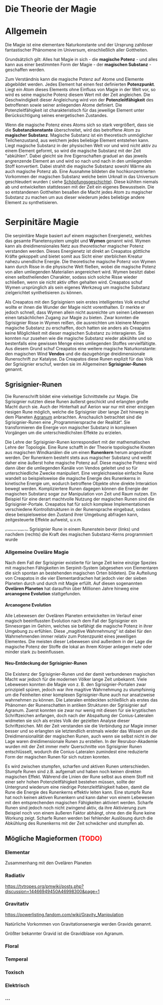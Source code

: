 # Die Theorie der Magie

# Allgemein

Die Magie ist eine elementare Naturkonstante und der Ursprung zahlloser fantastischer Phänomene im Universum,
einschließlich aller Gottheiten.

Grundsätzlich gilt: Alles hat Magie in sich - die **magische Potenz** - und alles kann aus einer bestimmten Form der
Magie - der **magischen Substanz** - geschaffen werden.

Zum Verständnis kann die magische Potenz auf Atome und Elemente abgebildet werden. Jedes Element hat einen fest
definierten **Potenzpunkt**. Liegt ein Atom dieses Elements ohne Einfluss von Magie in der Welt vor, so wird es seine
magische Potenz diesem Wert mit der Zeit angleichen. Die Geschwindigkeit dieser Angleichung wird von der **Potenzleitfähigkeit** des betroffenen sowie seiner anliegenden Atome definiert. Die Potenzleitfähigkeit ist
charakteristisch für das jeweilige Element unter Berücksichtigung seines energetischen Zustandes.

Wenn die magische Potenz eines Atoms sich so stark vergrößert, dass sie die **Substanzkonstante** überschreitet, wird
das betroffene Atom zu **magischer Substanz**. Magische Substanz ist ein theoretisch unmöglicher Teilchenzustand, aus
welchem jedes beliebige Element entstehen kann. Liegt magische Substanz in der physischen Welt vor und wird nicht aktiv
zu einem Element geformt, so wird die magische Substanz mit der Zeit "abkühlen". Dabei gleicht sie ihre Eigenschaften
graduel an das jeweils angrenzende Element an und wird so nach und nach in den umliegenden Stoff konvertiert. Dabei
strahlt die magische Substanz sowohl Wärme als auch magische Potenz ab. Eine Ausnahme bildeten die hochkonzentrierten
Vorkommen der magischen Substanz welche beim Urknall in das Universum geschleudert wurden (
siehe [Schöpfungsgeschichte](../schoepfungsgeschichte.md#Die_Gottheiten)). Diese kühlten niemals ab und entwickelten
stattdessen mit der Zeit ein eigenes Bewusstsein. Die so entstandenen Gottheiten besaßen die Macht jedes Atom zu
magischer Substanz zu machen um aus dieser wiederum jedes beliebige andere Element zu synthetisieren.

# Serpinitäre Magie

Die serpinitäre Magie basiert auf einem magischen Energienetz, welches das gesamte Planetensystem umgibt und **Wymen**
genannt wird. Wymen kann als dreidimensionales Netz aus *theoretischer* magischer Potenz verstanden werden. Dieses
Energienetz ist direkt an Creapatos göttliche Kräfte gekoppelt und bietet somit aus Sicht einer sterblichen Kreatur
nahezu unendliche Energie. Die theoretische magische Potenz von Wymen kann durch Risse in die physische Welt fließen,
wobei die magische Potenz von allen umliegenden Materialien angereichert wird. Wymen besitzt dabei einen selbstheilenden
Charakter, sodass sich solche Risse wieder schließen, wenn sie nicht aktiv offen gehalten wird. Creapatos schuf Wymen
ursprünglich als sein eigenes Werkzeug um magische Substanz zielgerichtet synthetisieren zu können.

Als Creapatos mit den Sgrisigniern sein erstes intelligentes Volk erschuf wollte er ihnen die Wunder der Magie nicht
vorenthalten. Er merkte er jedoch schnell, dass Wymen allein nicht ausreichte um seinen Lebewesen einen tatsächlichen
Zugang zur Magie zu bieten. Zwar konnten die Sgrisignier Risse in Wymen reißen, die ausreichten um kleinere Mengen
magische Substanz zu erschaffen, doch hatten sie anders als Creapatos keine Möglichkeit mit dieser magischen Substanz zu
interagieren. Sie konnten nur zusehen wie die magische Substanz wieder abkühlte und so bestenfalls eine gewissen Menge
eines umliegenden Stoffes vervielfältigte. Aus diesem Grund schuf Creapatos eine weitere magische Naturkonstante: den
magischen Wind **Vendos** und die dazugehörige dreidimensionale Runenschrift zur Katalyse. Da Creapatos diese Runen
explizit für das Volk der Sgrisignier erschuf, werden sie im Allgemeinen **Sgrisignier-Runen** genannt.

## Sgrisignier-Runen

Die Runenschrift bildet eine vielseitige Schnittstelle zur Magie. Die Sgrisignier nutzten diese Runen äußerst geschickt
und erlangten große Macht durch sie. Auch der Hinterhalt auf Aerion war nur mit einer einzigen riesigen Rune möglich,
welche die Sgrisignier über lange Zeit hinweg in dem Planeten [Agranum](../../himmelskoerper/agranum/index.md)
anbrachten.
Anschaulich betrachtet sind die Sgrisignier-Runen eine „Programmiersprache der Realität“. Sie transformieren die Energie
von magischer Substanz in komplexen Vorgängen um die unterschiedlichsten Effekte zu erzielen.

Die Lehre der Sgrisignier-Runen korrespondiert mit der mathematischen Lehre der Topologie. Eine Rune schafft in der
Theorie topologische Knoten aus magischen Windkanälen die um einen **Runenkern** herum angeordnet werden. Der Runenkern
besteht stets aus magischer Substanz und weißt daher eine äußerst hohe magische Potenz auf. Diese magische Potenz wird
dann über die umliegenden Kanäle von Vendos geleitet und so für unterschiedliche Zwecke manipuliert. Eine
vergleichsweise einfache Rune wandelt so beispielsweise die magische Energie des Runenkerns in kinetische Energie um,
wodurch betroffene Objekte ohne direkte Interaktion bewegt werden. Kompliziertere Runen dagegen können die Energie der
magischen Substanz sogar zur Manipulation von Zeit und Raum nutzen. Ein Beispiel für eine derart machtvolle Nutzung der
magischen Runen sind die Sgrisignier-Portale. Creapatos hat für solch komplexe Implementationen verschiedene
Kontrollstrukturen in der Runensprache eingebaut, sodass diese beispielsweise den Zustand ihrer Umgebung abfragen kann,
zeitgesteuerte Effekte aufweist, u.v.m.

<img src=". /images/sgrisignier-rune-erstellung.png" style="zoom: 33%;"  alt="Erstellung einer Sgrisignier Rune"/>
Sgrisignier Rune in einem Runenstein bevor (links) und nachdem (rechts) die Kraft des magischen Substanz-Kerns programmiert wurde

### Allgemeine Oveläre Magie

Nach dem Fall der Sgrisignier existierte für lange Zeit keine einzige Spezies mit magischen Fähigkeiten im Serpinit-System (abgesehen von Elementaren die sich spontan an bestehenden magischen Orten bildeten). Die Aufteilung von Creapatos in die vier Elementardrachen hat jedoch  vier der sieben Planeten durch und durch mit Magie erfüllt. Auf diesen sogenannten **Ovelären Planeten** hat daraufhin über Millionen Jahre hinweg eine **arcanogene Evolution** stattgefunden. 

#### Arcanogene Evolution

Alle Lebewesen der Ovelären Planeten entwickelten im Verlauf einer magisch beeinflussten Evolution nach dem Fall der
Sgrisignier ein Sinnesorgan im Gehirn, welches sie befähigt die magische Potenz in ihrer Umgebung zu erfühlen. Diese
„magitive Wahrnehmung“ ist dabei für den Wahrnehmenden immer relativ zum Potenzpunkt eines jeweiligen Elementes. Die
meisten dieser Lebewesen sind außerdem in der Lage die magische Potenz der Stoffe die lokal an ihrem Körper anliegen
mehr oder minder stark zu beeinflussen.

#### Neu-Entdeckung der Sgrisignier-Runen

Die Existenz der Sgrisignier-Runen und der damit verbundenen magischen Macht war jedoch für die modernen Völker lange
Zeit unbekannt. Viele Lebewesen konnten die Magie von z. B. den Sgrisignier-Portalen zwar prinzipiell spüren, jedoch war ihre magitive Wahrnehmung zu stumpfsinnig um die Feinheiten einer komplexen Sgrisignier-Rune auch nur ansatzweise wahrnehmen zu können. 
Die Lateralen entdeckten schließlich als erstes das Phänomen der Runenschatten in antiken Strukturen der Sgrisignier auf Agranum. 
Zuerst konnten sie zwar nur wenig mit diesen für sie kryptischen Schriftzeichen anfangen, doch nach der Abspaltung der Conius-Lateralen widmeten sie sich als erstes Volk der gezielten Analyse dieser Schriftzeichen. Mit der Zeit verstanden sie die Verbindung zur Magie immer besser und so erlangten sie letztendlich erstmals wieder das Wissen um die Dreidimensionalität der magischen Runen, auch wenn sie selbst nicht in der Lage waren dreidimensionale Runen zu erstellen. In der Resrubor-Akademie wurden mit der Zeit immer mehr Querschnitte von Sgrisignier Runen entschlüsselt, wodurch die Conius-Lateralen zumindest eine reduzierte Form der magischen Runen für sich nutzen konnten. 

Es wird zwischen stumpfen, scharfen und aktiven Runen unterschieden. Stumpfe Runen sind z.B. aufgemalt
und haben noch keinen direkten magischen Effekt. Während die Linien der Rune selbst aus einem Stoff mit einer sehr hohen Potenzleitfähigkeit bestehen müssen, sollte der Untergrund wiederum eine niedrige Potenzleitfähigkeit haben, damit die Rune die Energie des Runenkerns effektiv leiten kann. Eine stumpfe Rune hat noch keinen aktiven Runenkern und kann daher von einem Lebewesen mit den entsprechenden magischen Fähigkeiten aktiviert werden. Scharfe Runen sind jedoch noch nicht zwingend aktiv, da ihre Aktivierung zum Beispiel noch von einem äußeren Faktor abhängt, ohne den die Rune keine Workung zeigt. Scharfe Runen werden bei fehlender Auslösung durch die Abkühlung des Runenkerns mit der Zeit schwächer und stumpfen ab.


## Mögliche Magieformen <span style="color: red;">(TODO)</span>

### Elementar

Zusammenhang mit den Ovelären Planeten

### Radiativ

https://tvtropes.org/pmwiki/posts.php?discussion=14466949450A46998300&page=1

### Gravitativ

https://powerlisting.fandom.com/wiki/Gravity_Manipulation

Natürliche Vorkommen von Gravitationsenergie werden Gravids genannt.

Größter bekannter Gravid ist die Gravidblase von Agranum.

### Floral

### Temperal

### Toxisch

### Elektrisch

### ...